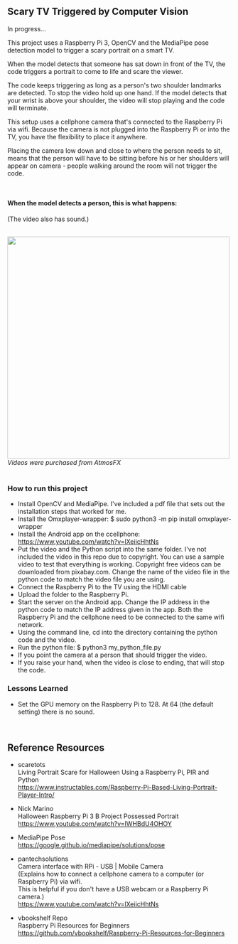 ## Scary TV Triggered by Computer Vision

In progress...

This project uses a Raspberry Pi 3, OpenCV and the MediaPipe pose detection model to trigger a scary portrait on a smart TV. 

When the model detects that someone has sat down in front of the TV, the code triggers a portrait to come to life and scare the viewer. 

The code keeps triggering as long as a person's two shoulder landmarks are detected. To stop the video hold up one hand. If the model detects that your wrist is above your shoulder, the video will stop playing and the code will terminate.

This setup uses a cellphone camera that's connected to the Raspberry Pi via wifi. Because the camera is not plugged into the Raspberry Pi or into the TV, you have the flexibility to place it anywhere.

Placing the camera low down and close to where the person needs to sit, means that the person will have to be sitting before his or her shoulders will appear on camera - people walking around the room will not trigger the code.

<br>

#### When the model detects a person, this is what happens:
(The video also has sound.)

<br>
<img src="https://github.com/vbookshelf/Scary-TV-Triggered-by-Computer-Vision/blob/main/images/scare-portrait5.gif" width="500"></img>
<i>Videos were purchased from AtmosFX</i>
<br>

<br>


### How to run this project

- Install OpenCV and MediaPipe. I've included a pdf file that sets out the installation steps that worked for me.
- Install the Omxplayer-wrapper:
$ sudo python3 -m pip install omxplayer-wrapper
- Install the Android app on the ccellphone:
https://www.youtube.com/watch?v=lXeiicHhtNs
- Put the video and the Python script into the same folder. I've not included the video in this repo due to copyright. You can use a sample video to test that everything is working. Copyright free videos can be downloaded from pixabay.com. Change the name of the video file in the python code to match the video file you are using.
- Connect the Raspberry Pi to the TV using the HDMI cable
- Upload the folder to the Raspberry Pi.
- Start the server on the Android app. Change the IP address in the python code to match the IP address given in the app. Both the Raspberry Pi and the cellphone need to be connected to the same wifi network.
- Using the command line, cd into the directory containing the python code and the video.
- Run the python file:
$ python3 my_python_file.py
- If you point the camera at a person that should trigger the video.
- If you raise your hand, when the video is close to ending, that will stop the code.

### Lessons Learned

- Set the GPU memory on the Raspberry Pi to 128. At 64 (the default setting) there is no sound.

<br>

## Reference Resources

- scaretots<br>
Living Portrait Scare for Halloween Using a Raspberry Pi, PIR and Python<br>
https://www.instructables.com/Raspberry-Pi-Based-Living-Portrait-Player-Intro/

- Nick Marino<br>
Halloween Raspberry Pi 3 B Project Possessed Portrait<br>
https://www.youtube.com/watch?v=IWHBdU4OHOY

- MediaPipe Pose<br>
https://google.github.io/mediapipe/solutions/pose

- pantechsolutions<br>
Camera interface with RPi - USB | Mobile Camera<br>
(Explains how to connect a cellphone camera to a computer (or Raspberry Pi) via wifi.<br>
This is helpful if you don't have a USB webcam or a Raspberry Pi camera.)<br>
https://www.youtube.com/watch?v=lXeiicHhtNs

- vbookshelf Repo<br>
Raspberry Pi Resources for Beginners<br>
https://github.com/vbookshelf/Raspberry-Pi-Resources-for-Beginners


<br>
